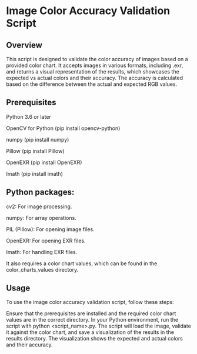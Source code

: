 # Image Color Accuracy Validation Script

## Overview

This script is designed to validate the color accuracy of images based on a provided color chart. It accepts images in various formats, including .exr, and returns a visual representation of the results, which showcases the expected vs actual colors and their accuracy. The accuracy is calculated based on the difference between the actual and expected RGB values.

## Prerequisites

Python 3.6 or later

OpenCV for Python (pip install opencv-python)

numpy (pip install numpy)

Pillow (pip install Pillow)

OpenEXR (pip install OpenEXR)

Imath (pip install imath)

## Python packages:

cv2: For image processing.

numpy: For array operations.

PIL (Pillow): For opening image files.

OpenEXR: For opening EXR files.

Imath: For handling EXR files.

It also requires a color chart values, which can be found in the color_charts_values directory.

## Usage
To use the image color accuracy validation script, follow these steps:

Ensure that the prerequisites are installed and the required color chart values are in the correct directory.
In your Python environment, run the script with python <script_name>.py.
The script will load the image, validate it against the color chart, and save a visualization of the results in the results directory. The visualization shows the expected and actual colors and their accuracy.
